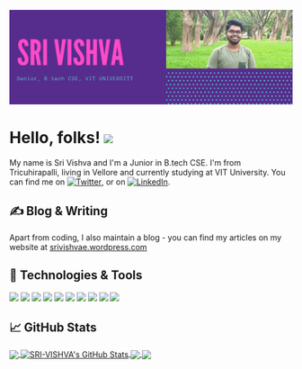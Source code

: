 
[![Header](https://github.com/SRI-VISHVA/SRI-VISHVA/blob/main/SRI%20VISHVA'S.png "Header")](https://srivishvae.wordpress.com/)

# Hello, folks! <img src="https://raw.githubusercontent.com/MartinHeinz/MartinHeinz/master/wave.gif" width="30px">

My name is Sri Vishva and I'm a Junior in B.tech CSE. I'm from Tricuhirapalli, living in Vellore and currently studying at VIT University. You can find me on [![Twitter][1.2]][1],  or on [![LinkedIn][3.2]][3].

## &#x270d; Blog & Writing

Apart from coding, I also maintain a blog - you can find my articles on my website at [srivishvae.wordpress.com](https://srivishvae.wordpress.com/)

## 🔧 Technologies & Tools
![](https://img.shields.io/badge/OS-Windows-informational?style=flat&logo=windows&logoColor=white&color=2bbc8a)
![](https://img.shields.io/badge/Editor-Pycharm-informational?style=flat&logo=pycharm&logoColor=white&color=2bbc8a)
![](https://img.shields.io/badge/Code-Python-informational?style=flat&logo=python&logoColor=white&color=2bbc8a)
![](https://img.shields.io/badge/Code-JavaScript-informational?style=flat&logo=javascript&logoColor=white&color=2bbc8a)
![](https://img.shields.io/badge/Code-Java-informational?style=flat&logo=java&logoColor=white&color=2bbc8a)
![](https://img.shields.io/badge/Shell-CMD-informational?style=flat&logo=powershell&logoColor=white&color=2bbc8a)
![](https://img.shields.io/badge/Tools-PostgreSQL-informational?style=flat&logo=postgresql&logoColor=white&color=2bbc8a)
![](https://img.shields.io/badge/Tools-MySQL-informational?style=flat&logo=mysql&logoColor=white&color=2bbc8a)
![](https://img.shields.io/badge/Tools-MongoDB-informational?style=flat&logo=mongodb&logoColor=white&color=2bbc8a)
![](https://img.shields.io/badge/Cloud-Heroku-informational?style=flat&logo=heroku&logoColor=white&color=2bbc8a)

## &#x1f4c8; GitHub Stats

<a href="https://github.com/SRI-VISHVA/SRI-VISHVA">
  <img align="center" src="https://github-readme-stats.vercel.app/api/top-langs/?username=SRI-VISHVA&hide=java,html,tex&title_color=ffffff&text_color=c9cacc&icon_color=2bbc8a&bg_color=1d1f21&langs_count=3" />
</a>
<a href="https://github.com/SRI-VISHVA/SRI-VISHVA">
  <img align="center" src="https://github-readme-stats.vercel.app/api?username=SRI-VISHVA&show_icons=true&line_height=27&count_private=true&title_color=ffffff&text_color=c9cacc&icon_color=2bbc8a&bg_color=1d1f21" alt="SRI-VISHVA's GitHub Stats" />
</a>

<a href="https://github.com/SRI-VISHVA/Smart_Irrigation_IOT">
  <img align="center" src="https://github-readme-stats.vercel.app/api/pin/?username=SRI-VISHVA&repo=Smart_Irrigation_IOT&title_color=ffffff&text_color=c9cacc&icon_color=2bbc8a&bg_color=1d1f21" />
</a>


<a href="https://github.com/SRI-VISHVA/HealthX">
  <img align="center" src="https://github-readme-stats.vercel.app/api/pin/?username=SRI-VISHVA&repo=HealthX&title_color=ffffff&text_color=c9cacc&icon_color=2bbc8a&bg_color=1d1f21" />
</a>
<!--<a href="https://github.com/SRI-VISHVA/ISAA_MY_PHISHER">
  <img align="center" src="https://github-readme-stats.vercel.app/api/pin/?username=SRI-VISHVA&repo=ISAA_MY_PHISHER&title_color=ffffff&text_color=c9cacc&icon_color=2bbc8a&bg_color=1d1f21" />
</a>-->

<!-- links to social media icons -->

<!-- icons with padding -->

[1.1]: http://i.imgur.com/tXSoThF.png (twitter icon with padding)
[2.1]: http://i.imgur.com/0o48UoR.png (github icon with padding)

<!-- icons without padding -->

[1.2]: http://i.imgur.com/wWzX9uB.png (twitter icon without padding)
[2.2]: http://i.imgur.com/9I6NRUm.png (github icon without padding)
[3.2]: https://raw.githubusercontent.com/MartinHeinz/MartinHeinz/master/linkedin-3-16.png (LinkedIn icon without padding)


<!-- links to your social media accounts -->

[1]: https://twitter.com/vishva_e
[2]: https://github.com/SRI-VISHVA
[3]: https://www.linkedin.com/in/sri-vishva-elango-5b56b2178/


<!-- Resources -->
<!-- Icons: https://simpleicons.org/ -->
<!-- GitHub Stats: https://github.com/anuraghazra/github-readme-stats -->
<!-- Emojis: https://emojipedia.org/emoji/ -->
<!-- HTML Emojis: https://www.fileformat.info/index.htm -->
<!-- Shields: https://shields.io/ -->
<!-- Awesome GitHub Profile README: https://github.com/abhisheknaiidu/awesome-github-profile-readme -->

